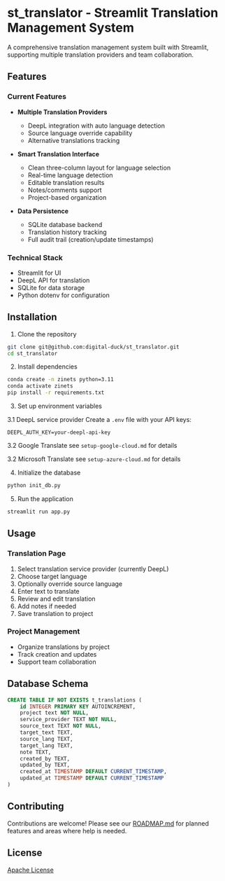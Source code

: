 
# st_translator - Streamlit Translation Management System

A comprehensive translation management system built with Streamlit, supporting multiple translation providers and team collaboration.

## Features

### Current Features
- **Multiple Translation Providers**
  - DeepL integration with auto language detection
  - Source language override capability
  - Alternative translations tracking

- **Smart Translation Interface**
  - Clean three-column layout for language selection
  - Real-time language detection
  - Editable translation results
  - Notes/comments support
  - Project-based organization

- **Data Persistence**
  - SQLite database backend
  - Translation history tracking
  - Full audit trail (creation/update timestamps)

### Technical Stack
- Streamlit for UI
- DeepL API for translation
- SQLite for data storage
- Python dotenv for configuration

## Installation

1. Clone the repository
```bash
git clone git@github.com:digital-duck/st_translator.git
cd st_translator
```

2. Install dependencies
```bash
conda create -n zinets python=3.11
conda activate zinets
pip install -r requirements.txt
```

3. Set up environment variables

3.1 DeepL service provider
Create a `.env` file with your API keys:
```
DEEPL_AUTH_KEY=your-deepl-api-key
```

3.2 Google Translate
see `setup-google-cloud.md` for details


3.2 Microsoft Translate
see `setup-azure-cloud.md` for details


4. Initialize the database
```bash
python init_db.py
```

5. Run the application
```bash
streamlit run app.py
```

## Usage

### Translation Page
1. Select translation service provider (currently DeepL)
2. Choose target language
3. Optionally override source language
4. Enter text to translate
5. Review and edit translation
6. Add notes if needed
7. Save translation to project

### Project Management
- Organize translations by project
- Track creation and updates
- Support team collaboration

## Database Schema

```sql
CREATE TABLE IF NOT EXISTS t_translations (
    id INTEGER PRIMARY KEY AUTOINCREMENT,
    project text NOT NULL,
    service_provider TEXT NOT NULL,
    source_text TEXT NOT NULL,
    target_text TEXT, 
    source_lang TEXT,
    target_lang TEXT,
    note TEXT,
    created_by TEXT,
    updated_by TEXT,
    created_at TIMESTAMP DEFAULT CURRENT_TIMESTAMP,
    updated_at TIMESTAMP DEFAULT CURRENT_TIMESTAMP
)
```

## Contributing
Contributions are welcome! Please see our [ROADMAP.md](ROADMAP.md) for planned features and areas where help is needed.

## License
[Apache License](LICENSE)